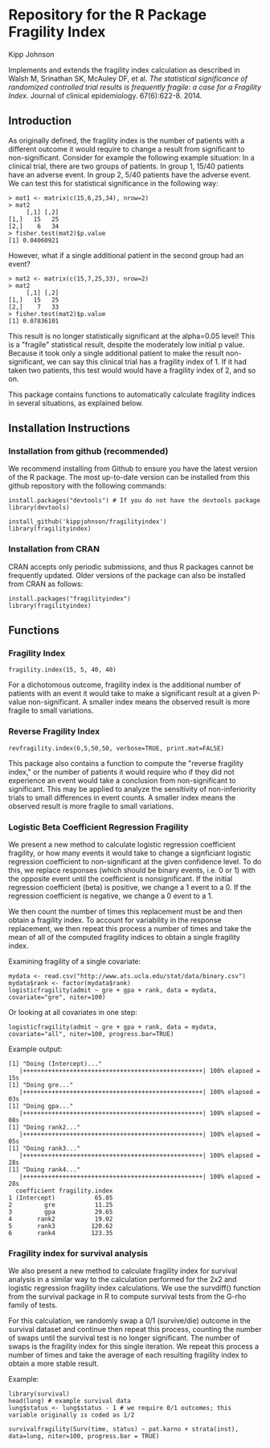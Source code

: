 # Repository for the R Package Fragility Index

Kipp Johnson

Implements and extends the fragility index calculation as described in Walsh M, Srinathan SK, McAuley DF, et al. _The statistical significance of randomized controlled trial results is frequently fragile: a case for a Fragility Index_. Journal of clinical epidemiology. 67(6):622-8. 2014.

## Introduction

As originally defined, the fragility index is the number of patients with a different outcome it would require to change a result from significant to non-significant. Consider for example the following example situation: In a clinical trial, there are two groups of patients. In group 1, 15/40 patients have an adverse event. In group 2, 5/40 patients have the adverse event. We can test this for statistical significance in the following way:

```
> mat1 <- matrix(c(15,6,25,34), nrow=2)
> mat2
     [,1] [,2]
[1,]   15   25
[2,]    6   34
> fisher.test(mat2)$p.value
[1] 0.04060921
```

However, what if a single additional patient in the second group had an event?

```
> mat2 <- matrix(c(15,7,25,33), nrow=2)
> mat2
     [,1] [,2]
[1,]   15   25
[2,]    7   33
> fisher.test(mat2)$p.value
[1] 0.07836101
```

This result is no longer statistically significant at the alpha=0.05 level! This is a "fragile" statistical result, despite the moderately low initial p value. Because it took only a single additional patient to make the result non-significant, we can say this clinical trial has a fragility index of 1. If it had taken two patients, this test would would have a fragility index of 2, and so on. 

This package contains functions to automatically calculate fragility indices in several situations, as explained below.

## Installation Instructions

### Installation from github (recommended)

We recommend installing from Github to ensure you have the latest version of the R package. The most up-to-date version can be installed from this github repository with the following commands:

```
install.packages("devtools") # If you do not have the devtools package
library(devtools)

install_github('kippjohnson/fragilityindex')
library(fragilityindex)
```

### Installation from CRAN

CRAN accepts only periodic submissions, and thus R packages cannot be frequently updated. Older versions of the package can also be installed from CRAN as follows:

```
install.packages("fragilityindex")
library(fragilityindex)
```

## Functions

### Fragility Index

~~~
fragility.index(15, 5, 40, 40)
~~~

For a dichotomous outcome, fragility index is the additional number of patients with an event it would take to make a significant result at a given P-value non-significant. A smaller index means the observed result is more fragile to small variations.

### Reverse Fragility Index

~~~
revfragility.index(6,5,50,50, verbose=TRUE, print.mat=FALSE)
~~~

This package also contains a function to compute the "reverse fragility index," or the number of patients it would require who if they did not experience an event would take a conclusion from non-significant to significant. This may be applied to analyze the sensitivity of non-inferiority trials to small differences in event counts. A smaller index means the observed result is more fragile to small variations.

### Logistic Beta Coefficient Regression Fragility

We present a new method to calculate logistic regression coefficient fragility, or how many events it would take to change a signficiant logistic regression coefficient to non-significant at the given confidence level. To do this, we replace responses (which should be binary events, i.e. 0 or 1) with the opposite event until the coefficient is nonsignificant. If the initial regression coefficient (beta) is positive, we change a 1 event to a 0. If the regression coefficient is negative, we change a 0 event to a 1. 

We then count the number of times this replacement must be and then obtain a fragility index. To account for variability in the response replacement, we then repeat this process a number of times and take the mean of all of the computed fragility indices to obtain a single fragility index.

Examining fragility of a single covariate:

~~~~
mydata <- read.csv("http://www.ats.ucla.edu/stat/data/binary.csv")
mydata$rank <- factor(mydata$rank)
logisticfragility(admit ~ gre + gpa + rank, data = mydata, covariate="gre", niter=100)
~~~~

Or looking at all covariates in one step:

~~~
logisticfragility(admit ~ gre + gpa + rank, data = mydata, covariate="all", niter=100, progress.bar=TRUE)
~~~

Example output:
~~~
[1] "Doing (Intercept)..."
   |++++++++++++++++++++++++++++++++++++++++++++++++++| 100% elapsed = 15s
[1] "Doing gre..."
   |++++++++++++++++++++++++++++++++++++++++++++++++++| 100% elapsed = 03s
[1] "Doing gpa..."
   |++++++++++++++++++++++++++++++++++++++++++++++++++| 100% elapsed = 08s
[1] "Doing rank2..."
   |++++++++++++++++++++++++++++++++++++++++++++++++++| 100% elapsed = 05s
[1] "Doing rank3..."
   |++++++++++++++++++++++++++++++++++++++++++++++++++| 100% elapsed = 28s
[1] "Doing rank4..."
   |++++++++++++++++++++++++++++++++++++++++++++++++++| 100% elapsed = 28s
  coefficient fragility.index
1 (Intercept)           65.05
2         gre           11.25
3         gpa           29.65
4       rank2           19.02
5       rank3          120.62
6       rank4          123.35
~~~

### Fragility index for survival analysis

We also present a new method to calculate fragility index for survival analysis in a similar way to the calculation performed for the 2x2 and logistic regression fragility index calculations. We use the survdiff() function from the survival package in R to compute survival tests from the G-rho family of tests. 

For this calculation, we randomly swap a 0/1 (survive/die) outcome in the survival dataset and continue then repeat this process, counting the number of swaps until the survival test is no longer significant. The number of swaps is the fragility index for this single iteration. We repeat this process a number of times and take the average of each resulting fragility index to obtain a more stable result.

Example:

~~~
library(survival)
head(lung) # example survival data
lung$status <- lung$status - 1 # we require 0/1 outcomes; this variable originally is coded as 1/2

survivalfragility(Surv(time, status) ~ pat.karno + strata(inst), data=lung, niter=100, progress.bar = TRUE)
~~~

